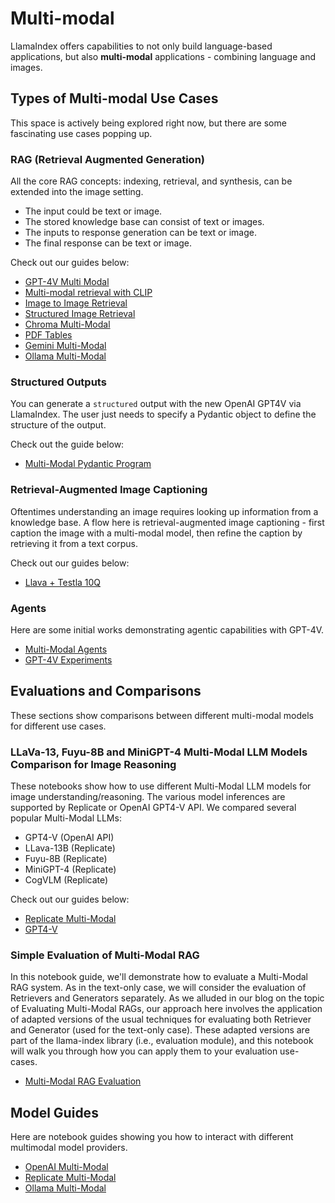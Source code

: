 # Multi-modal

LlamaIndex offers capabilities to not only build language-based applications, but also **multi-modal** applications - combining language and images.

## Types of Multi-modal Use Cases

This space is actively being explored right now, but there are some fascinating use cases popping up.

### RAG (Retrieval Augmented Generation)

All the core RAG concepts: indexing, retrieval, and synthesis, can be extended into the image setting.

- The input could be text or image.
- The stored knowledge base can consist of text or images.
- The inputs to response generation can be text or image.
- The final response can be text or image.

Check out our guides below:

- [GPT-4V Multi Modal](../examples/multi_modal/gpt4v_multi_modal_retrieval.ipynb)
- [Multi-modal retrieval with CLIP](../examples/multi_modal/multi_modal_retrieval.ipynb)
- [Image to Image Retrieval](../examples/multi_modal/image_to_image_retrieval.ipynb)
- [Structured Image Retrieval](../examples/multi_modal/structured_image_retrieval.ipynb)
- [Chroma Multi-Modal](../examples/multi_modal/ChromaMultiModalDemo.ipynb)
- [PDF Tables](../examples/multi_modal/multi_modal_pdf_tables.ipynb)
- [Gemini Multi-Modal](../examples/multi_modal/gemini.ipynb)
- [Ollama Multi-Modal](../examples/multi_modal/ollama_cookbook.ipynb)

### Structured Outputs

You can generate a `structured` output with the new OpenAI GPT4V via LlamaIndex. The user just needs to specify a Pydantic object to define the structure of the output.

Check out the guide below:

- [Multi-Modal Pydantic Program](../examples/multi_modal/multi_modal_pydantic.ipynb)

### Retrieval-Augmented Image Captioning

Oftentimes understanding an image requires looking up information from a knowledge base. A flow here is retrieval-augmented image captioning - first caption the image with a multi-modal model, then refine the caption by retrieving it from a text corpus.

Check out our guides below:

- [Llava + Testla 10Q](../examples/multi_modal/llava_multi_modal_tesla_10q.ipynb)

### Agents

Here are some initial works demonstrating agentic capabilities with GPT-4V.

- [Multi-Modal Agents](../examples/multi_modal/mm_agent.ipynb)
- [GPT-4V Experiments](../examples/multi_modal/gpt4v_experiments_cot.ipynb)

## Evaluations and Comparisons

These sections show comparisons between different multi-modal models for different use cases.

### LLaVa-13, Fuyu-8B and MiniGPT-4 Multi-Modal LLM Models Comparison for Image Reasoning

These notebooks show how to use different Multi-Modal LLM models for image understanding/reasoning. The various model inferences are supported by Replicate or OpenAI GPT4-V API. We compared several popular Multi-Modal LLMs:

- GPT4-V (OpenAI API)
- LLava-13B (Replicate)
- Fuyu-8B (Replicate)
- MiniGPT-4 (Replicate)
- CogVLM (Replicate)

Check out our guides below:

- [Replicate Multi-Modal](../examples/multi_modal/replicate_multi_modal.ipynb)
- [GPT4-V](../examples/multi_modal/openai_multi_modal.ipynb)

### Simple Evaluation of Multi-Modal RAG

In this notebook guide, we'll demonstrate how to evaluate a Multi-Modal RAG system. As in the text-only case, we will consider the evaluation of Retrievers and Generators separately. As we alluded in our blog on the topic of Evaluating Multi-Modal RAGs, our approach here involves the application of adapted versions of the usual techniques for evaluating both Retriever and Generator (used for the text-only case). These adapted versions are part of the llama-index library (i.e., evaluation module), and this notebook will walk you through how you can apply them to your evaluation use-cases.

- [Multi-Modal RAG Evaluation](../examples/evaluation/multi_modal/multi_modal_rag_evaluation.ipynb)

## Model Guides

Here are notebook guides showing you how to interact with different multimodal model providers.

- [OpenAI Multi-Modal](../examples/multi_modal/openai_multi_modal.ipynb)
- [Replicate Multi-Modal](../examples/multi_modal/replicate_multi_modal.ipynb)
- [Ollama Multi-Modal](../examples/multi_modal/ollama_multi_modal.ipynb)
